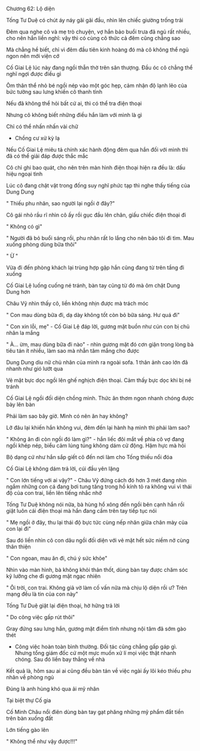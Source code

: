 




Chương 62: Lộ diện

Tống Tư Duệ có chút áy náy gãi gãi đầu, nhìn lên chiếc giường trống trải

Đêm qua nghe cô và mẹ trò chuyện, vợ hắn bảo buổi trưa đã ngủ rất nhiều, cho nên hắn liền nghĩ: vậy thì có cùng cô thức cả đêm cũng chẳng sao

Mà chẳng hề biết, chỉ vì đêm đầu tiên kinh hoàng đó mà cô không thể ngủ ngon nên mới viện cớ

Cố Giai Lệ lúc này đang ngồi thẫn thờ trên sân thượng. Đầu óc cô chẳng thể nghĩ ngợi được điều gì

Ôm thân thể nhỏ bé ngồi nép vào một góc hẹp, cảm nhận độ lạnh lẽo của bức tường sau lưng khiến cô thanh tỉnh

Nếu đã không thể hỏi bất cứ ai, thì có thể tra điện thoại

Nhưng cô không biết những điều hắn làm với mình là gì

Chỉ có thể nhấn nhấn vài chữ

- Chồng cư xử kỳ lạ

Nếu Cố Giai Lệ miêu tả chính xác hành động đêm qua hắn đối với mình thì đã có thể giải đáp được thắc mắc


Cô chỉ ghi bao quát, cho nên trên màn hình điện thoại hiện ra đều là: dấu hiệu ngoại tình

Lúc cô đang chật vật trong đống suy nghĩ phức tạp thì nghe thấy tiếng của Dung Dung

" Thiếu phu nhân, sao người lại ngồi ở đây?"

Cô gái nhỏ rầu rĩ nhìn cô ấy rồi gục đầu lên chân, giấu chiếc điện thoại đi

" Không có gì"

" Người đã bỏ buổi sáng rồi, phu nhân rất lo lắng cho nên bảo tôi đi tìm. Mau xuống phòng dùng bữa thôi"

" Ừ "

Vừa đi đến phòng khách lại trùng hợp gặp hắn cũng đang từ trên tầng đi xuống

Cố Giai Lệ luống cuống né tránh, bàn tay cũng từ đó mà ôm chặt Dung Dung hơn

Châu Vỹ nhìn thấy cô, liền không nhịn được mà trách móc

" Con mau dùng bữa đi, dạ dày không tốt còn bỏ bữa sáng. Hư quá đi"

" Con xin lỗi, mẹ" - Cố Giai Lệ đáp lời, gương mặt buồn như cún con bị chủ nhân la mắng

" À... ừm, mau dùng bữa đi nào" - nhìn gương mặt đó cơn giận trong lòng bà tiêu tán ít nhiều, làm sao mà nhẫn tâm mắng cho được

Dung Dung dìu nữ chủ nhân của mình ra ngoài sofa. 1 thân ảnh cao lớn đã nhanh như gió lướt qua

Vẻ mặt bực dọc ngồi lên ghế nghịch điện thoại. Cảm thấy bực dọc khi bị né tránh


Cố Giai Lệ ngồi đối diện chồng mình. Thức ăn thơm ngon nhanh chóng được bày lên bàn

Phải làm sao bây giờ. Mình có nên ăn hay không?

Lỡ đâu lại khiến hắn không vui, đêm đến lại hành hạ mình thì phải làm sao?

" Không ăn đi còn ngồi đó làm gì?" - hắn liếc đôi mắt về phía cô vợ đang ngồi khép nép, biểu cảm lúng túng không dám cử động. Hậm hực mà hỏi

Bộ dạng cứ như hắn sắp giết cô đến nơi làm cho Tống thiếu nổi đóa

Cố Giai Lệ không dám trả lời, cúi đầu yên lặng

" Con lớn tiếng với ai vậy?" - Châu Vỹ đứng cách đó hơn 3 mét đang nhìn ngắm những con cá đang bơi tung tăng trong hồ kính tỏ ra không vui vì thái độ của con trai, liền lên tiếng nhắc nhở

Tống Tư Duệ không nói nữa, bà hùng hổ xông đến ngồi bên cạnh hắn rồi giật luôn cái điện thoại mà hắn đang cầm trên tay tiếp tục nói

" Mẹ ngồi ở đây, thu lại thái độ bực tức cùng nếp nhăn giữa chân mày của con lại đi"

Sau đó liền nhìn cô con dâu ngồi đối diện với vẻ mặt hết sức niềm nở cùng thân thiện

" Con ngoan, mau ăn đi, chú ý sức khỏe"

Nhìn vào màn hình, bà không khỏi thản thốt, dùng bàn tay được chăm sóc kỹ lưỡng che đi gương mặt ngạc nhiên

" Ôi trời, con trai. Không giả vờ làm cố vấn nữa mà chịu lộ diện rồi ư? Trên mạng đều là tin của con này"

Tống Tư Duệ giật lại điện thoại, hờ hững trả lời

" Do công việc gấp rút thôi"

Gray đứng sau lưng hắn, gương mặt điềm tĩnh nhưng nội tâm đã sớm gào thét

- Công việc hoàn toàn bình thường. Đối tác cũng chẳng gấp gáp gì. Nhưng tổng giám đốc cứ một mực muốn xử lí mọi việc thật nhanh chóng. Sau đó liền bay thẳng về nhà

Kết quả là, hôm sau ai ai cũng đều bàn tán về việc ngài ấy lôi kéo thiếu phu nhân về phòng ngủ

Đúng là anh hùng khó qua ải mỹ nhân



Tại biệt thự Cố gia

Cố Minh Châu nổi điên dùng bàn tay gạt phăng những mỹ phẩm đắt tiền trên bàn xuống đất

Lớn tiếng gào lên

" Không thể như vậy được!!!"




